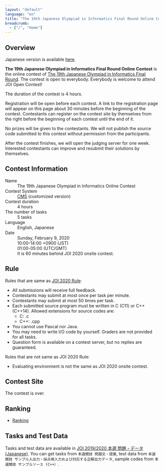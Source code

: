 ```yaml
---
layout: "default"
language: "en"
title: "The 19th Japanese Olympiad in Informatics Final Round Online Contest"
breadcrumb:
  - ["/", "Home"]
---
```


## Overview

Japanese version is available [here](./index.html).

**The 19th Japanese Olympiad in Informatics Final Round Online Contest** is the online contest of [The 19th Japanese Olympiad in Informatics Final Round](https://www.ioi-jp.org/joi/2019/honsen.html).
The contest is open to everybody. Everybody is welcome to attend JOI Open Contest!

The duration of the contest is 4 hours.

Registration will be open before each contest. A link to the registration page will appear on this page about 30 minutes before the beginning of the contest. Contestants can register on the contest site by themselves from the right before the beginning of each contest until the end of it.

No prizes will be given to the contestants. We will not publish the source code submitted to this contest without permission from the participants.

After the contest finishes, we will open the judging server for one week. Interested contestants can improve and resubmit their solutions by themselves.

## Contest Information

<dl>
  <dt>Name</dt>
    <dd>The 19th Japanese Olympiad in Informatics Online Contest</dd>

  <dt>Contest System</dt>
  <dd>
  <a href="https://github.com/cms-dev/cms/">CMS</a>
  (customized version)
  </dd>

  <dt>Contest duration</dt>
  <dd>4 hours</dd>

  <dt>The number of tasks</dt>
  <dd>5 tasks</dd>

  <dt>Language</dt>
  <dd>English, Japanese</dd>

  <dt>Date</dt>
  <dd>Sunday, February 9, 2020</dd>
  <dd>10:00-14:00 +0900 (JST)</dd>
  <dd>01:00-05:00 (UTC/GMT)</dd>
  <dd>It is 60 minutes behind JOI 2020 onsite contest.</dd>
</dl>

## Rule

Rules that are same as [JOI 2020 Rule](https://www.ioi-jp.org/joi/2019/2020-ho-outline.html):

- All submissions will receive full feedback.
- Contestants may submit at most once per task per minute.
- Contestants may submit at most 50 times per task.
- Each submitted source program must be written in C (C11) or C++ (C++14). Allowed extensions for source codes are:
  - C: .c
  - C++: .cpp
- You cannot use Pascal nor Java.
- You may need to write I/O code by yourself. Graders are not provided for all tasks.
- Question form is available on a contest server, but no replies are guaranteed.

Rules that are not same as JOI 2020 Rule:

- Evaluating environment is not the same as JOI 2020 onsite contest.

## Contest Site

The contest is over.

## Ranking

- [Ranking](ranking.html)

## Tasks and Test Data

Tasks and test data are available in [JOI 2019/2020 本選 問題・データ(Japanese)](https://www.ioi-jp.org/joi/2019/2020-ho/index.html). You can get tasks from `本選競技 問題文・提案`, test data from `本選競技 サンプル入出力・採点用入力および対応する正解出力データ`, sample codes from `本選競技 サンプルソース (C++）`.
